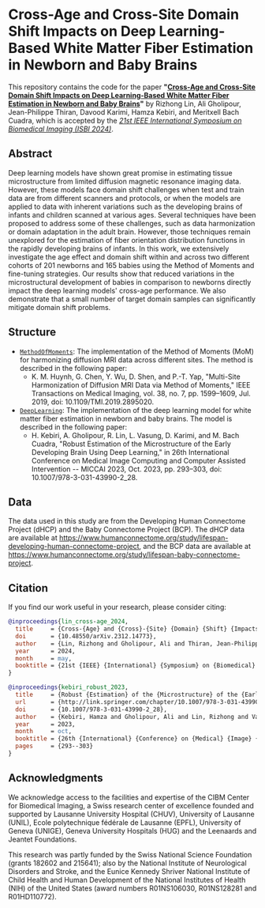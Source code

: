 # Cross-Age and Cross-Site Domain Shift Impacts on Deep Learning-Based White Matter Fiber Estimation in Newborn and Baby Brains

This repository contains the code for the paper **"[Cross-Age and Cross-Site Domain Shift Impacts on Deep Learning-Based White Matter Fiber Estimation in Newborn and Baby Brains](https://arxiv.org/abs/2312.14773)"** by Rizhong Lin, Ali Gholipour, Jean-Philippe Thiran, Davood Karimi, Hamza Kebiri, and Meritxell Bach Cuadra, which is accepted by the [_21st IEEE International Symposium on Biomedical Imaging (ISBI 2024)_](https://biomedicalimaging.org/2024/).

## Abstract

Deep learning models have shown great promise in estimating tissue microstructure from limited diffusion magnetic resonance imaging data. However, these models face domain shift challenges when test and train data are from different scanners and protocols, or when the models are applied to data with inherent variations such as the developing brains of infants and children scanned at various ages. Several techniques have been proposed to address some of these challenges, such as data harmonization or domain adaptation in the adult brain. However, those techniques remain unexplored for the estimation of fiber orientation distribution functions in the rapidly developing brains of infants. In this work, we extensively investigate the age effect and domain shift within and across two different cohorts of 201 newborns and 165 babies using the Method of Moments and fine-tuning strategies. Our results show that reduced variations in the microstructural development of babies in comparison to newborns directly impact the deep learning models' cross-age performance. We also demonstrate that a small number of target domain samples can significantly mitigate domain shift problems.

## Structure

- [`MethodOfMoments`](./MethodOfMoments): The implementation of the Method of Moments (MoM) for harmonizing diffusion MRI data across different sites. The method is described in the following paper:
  - K. M. Huynh, G. Chen, Y. Wu, D. Shen, and P.-T. Yap, "Multi-Site Harmonization of Diffusion MRI Data via Method of Moments," IEEE Transactions on Medical Imaging, vol. 38, no. 7, pp. 1599–1609, Jul. 2019, doi: 10.1109/TMI.2019.2895020.
- [`DeepLearning`](./DeepLearning): The implementation of the deep learning model for white matter fiber estimation in newborn and baby brains. The model is described in the following paper:
  - H. Kebiri, A. Gholipour, R. Lin, L. Vasung, D. Karimi, and M. Bach Cuadra, "Robust Estimation of the Microstructure of the Early Developing Brain Using Deep Learning," in 26th International Conference on Medical Image Computing and Computer Assisted Intervention -- MICCAI 2023, Oct. 2023, pp. 293–303, doi: 10.1007/978-3-031-43990-2_28.

## Data

The data used in this study are from the Developing Human Connectome Project (dHCP) and the Baby Connectome Project (BCP). The dHCP data are available at https://www.humanconnectome.org/study/lifespan-developing-human-connectome-project, and the BCP data are available at https://www.humanconnectome.org/study/lifespan-baby-connectome-project.

## Citation

If you find our work useful in your research, please consider citing:

```bibtex
@inproceedings{lin_cross-age_2024,
  title     = {Cross-{Age} and {Cross}-{Site} {Domain} {Shift} {Impacts} on {Deep} {Learning}-{Based} {White} {Matter} {Fiber} {Estimation} in {Newborn} and {Baby} {Brains}},
  doi       = {10.48550/arXiv.2312.14773},
  author    = {Lin, Rizhong and Gholipour, Ali and Thiran, Jean-Philippe and Karimi, Davood and Kebiri, Hamza and Bach Cuadra, Meritxell},
  year      = 2024,
  month     = may,
  booktitle = {21st {IEEE} {International} {Symposium} on {Biomedical} {Imaging} ({ISBI})}
}

@inproceedings{kebiri_robust_2023,
  title     = {Robust {Estimation} of the {Microstructure} of the {Early} {Developing} {Brain} {Using} {Deep} {Learning}},
  url       = {http://link.springer.com/chapter/10.1007/978-3-031-43990-2_28},
  doi       = {10.1007/978-3-031-43990-2_28},
  author    = {Kebiri, Hamza and Gholipour, Ali and Lin, Rizhong and Vasung, Lana and Karimi, Davood and Bach Cuadra, Meritxell},
  year      = 2023,
  month     = oct,
  booktitle = {26th {International} {Conference} on {Medical} {Image} {Computing} and {Computer} {Assisted} {Intervention} -- {MICCAI} 2023},
  pages     = {293--303}
}
```

<!-- ## License

This project is licensed under the MIT License - see the [LICENSE](LICENSE) file for details. -->

## Acknowledgments

We acknowledge access to the facilities and expertise of the CIBM Center for Biomedical Imaging, a Swiss research center of excellence founded and supported by Lausanne University Hospital (CHUV), University of Lausanne (UNIL), Ecole polytechnique fédérale de Lausanne (EPFL), University of Geneva (UNIGE), Geneva University Hospitals (HUG) and the Leenaards and Jeantet Foundations.

This research was partly funded by the Swiss National Science Foundation (grants 182602 and 215641); also by the National Institute of Neurological Disorders and Stroke, and the Eunice Kennedy Shriver National Institute of Child Health and Human Development of the National Institutes of Health (NIH) of the United States (award numbers R01NS106030, R01NS128281 and R01HD110772).

<!-- ## Contact

If you have any questions, please feel free to contact Rizhong Lin at

```python
'rizhong.lin@$.#'.replace('$', 'epfl').replace('#', 'ch')
``` -->
